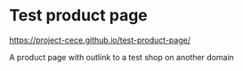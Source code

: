 # Test product page

https://project-cece.github.io/test-product-page/

A product page with outlink to a test shop on another domain
